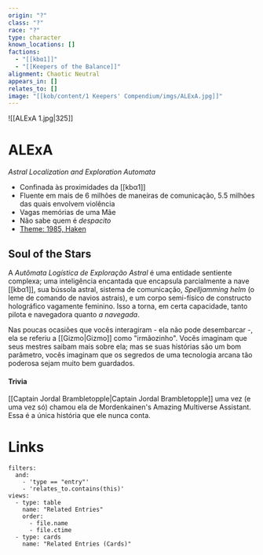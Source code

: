 ```yaml
---
origin: "?"
class: "?"
race: "?"
type: character
known_locations: []
factions:
  - "[[kbα1]]"
  - "[[Keepers of the Balance]]"
alignment: Chaotic Neutral
appears_in: []
relates_to: []
image: "[[kob/content/1 Keepers' Compendium/imgs/ALExA.jpg]]"
---
```


 ![[ALExA 1.jpg|325]] 

# ALExA
*Astral Localization and Exploration Automata*
- Confinada às proximidades da [[kbα1]]
- Fluente em mais de 6 milhões de maneiras de comunicação, 5.5 milhões das quais envolvem violência
- Vagas memórias de uma Mãe
- Não sabe quem é *despacito*
- [Theme: 1985, Haken](https://www.youtube.com/watch?v=yW8nBlZZvxM)


## Soul of the Stars

A *Autômata Logística de Exploração Astral* é uma entidade sentiente complexa; uma inteligência encantada que encapsula parcialmente a nave [[kbα1]], sua bússola astral, sistema de comunicação, *Spelljamming helm* (o leme de comando de navios astrais), e um corpo semi-físico de constructo holográfico vagamente feminino. Isso a torna, em certa capacidade, tanto pilota e navegadora quanto *a navegada*. 

Nas poucas ocasiões que vocês interagiram - ela não pode desembarcar -, ela se referiu a [[Gizmo|Gizmo]] como "irmãozinho". Vocês imaginam que seus mestres saibam mais sobre ela; mas se suas histórias são um bom parâmetro, vocês imaginam que os segredos de uma tecnologia arcana tão poderosa sejam muito bem guardados.

#### Trivia
[[Captain Jordal Brambletopple|Captain Jordal Brambletopple]] uma vez (e uma vez só) chamou ela de Mordenkainen's Amazing Multiverse Assistant. Essa é a única história que ele nunca conta.

<!-- DYNAMIC:related-entries -->

# Links

```base
filters:
  and:
    - 'type == "entry"'
    - 'relates_to.contains(this)'
views:
  - type: table
    name: "Related Entries"
    order:
	  - file.name
      - file.ctime
  - type: cards
    name: "Related Entries (Cards)"
```

<!-- /DYNAMIC -->
